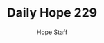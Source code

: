 ---
image: /assets/img/daily-hope-default-artwork.png
title: Daily Hope 229
number: 229
categories:
  - Daily Hope
author: Hope Staff
notes: Daily Hope 229
embed: >-
  EMBED_GOES_HERE
---